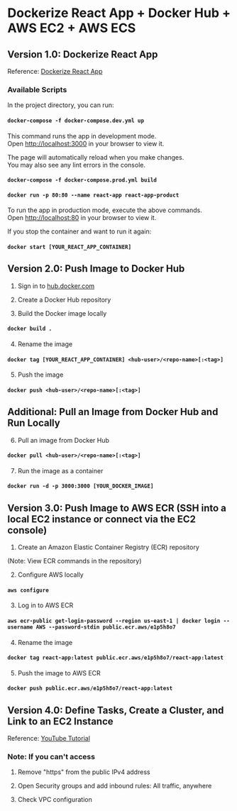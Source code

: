 # Dockerize React App + Docker Hub + AWS EC2 + AWS ECS

## Version 1.0: Dockerize React App

Reference: [Dockerize React App](https://dev.to/karanpratapsingh/dockerize-your-react-app-4j2e)

### Available Scripts

In the project directory, you can run:

#### `docker-compose -f docker-compose.dev.yml up`

This command runs the app in development mode.\
Open [http://localhost:3000](http://localhost:3000) in your browser to view it.

The page will automatically reload when you make changes.\
You may also see any lint errors in the console.

#### `docker-compose -f docker-compose.prod.yml build`
#### `docker run -p 80:80 --name react-app react-app-product`

To run the app in production mode, execute the above commands.\
Open [http://localhost:80](http://localhost:3000) in your browser to view it.

If you stop the container and want to run it again:

#### `docker start [YOUR_REACT_APP_CONTAINER]`

## Version 2.0: Push Image to Docker Hub

1. Sign in to [hub.docker.com](https://hub.docker.com)

2. Create a Docker Hub repository

3. Build the Docker image locally

#### `docker build .`

4. Rename the image

#### `docker tag [YOUR_REACT_APP_CONTAINER] <hub-user>/<repo-name>[:<tag>]`

5. Push the image

#### `docker push <hub-user>/<repo-name>[:<tag>]`

## Additional: Pull an Image from Docker Hub and Run Locally

6. Pull an image from Docker Hub

#### `docker pull <hub-user>/<repo-name>[:<tag>]`

7. Run the image as a container

#### `docker run -d -p 3000:3000 [YOUR_DOCKER_IMAGE]`

## Version 3.0: Push Image to AWS ECR (SSH into a local EC2 instance or connect via the EC2 console)

1. Create an Amazon Elastic Container Registry (ECR) repository

(Note: View ECR commands in the repository)

2. Configure AWS locally

#### `aws configure`

3. Log in to AWS ECR

#### `aws ecr-public get-login-password --region us-east-1 | docker login --username AWS --password-stdin public.ecr.aws/e1p5h8o7`

4. Rename the image

#### `docker tag react-app:latest public.ecr.aws/e1p5h8o7/react-app:latest`

5. Push the image to AWS ECR

#### `docker push public.ecr.aws/e1p5h8o7/react-app:latest`

## Version 4.0: Define Tasks, Create a Cluster, and Link to an EC2 Instance

Reference: [YouTube Tutorial](https://www.youtube.com/watch?v=aSd1S-4jQ-Q)

### Note: If you can't access

1. Remove "https" from the public IPv4 address

2. Open Security groups and add inbound rules: All traffic, anywhere

3. Check VPC configuration
